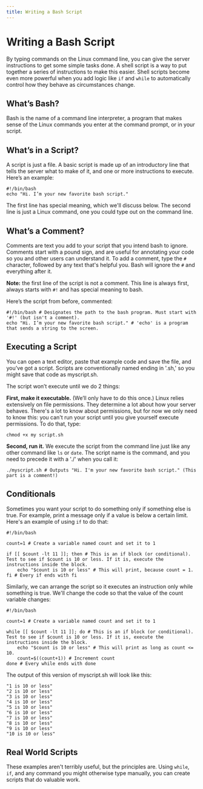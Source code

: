 ```yaml
---
title: Writing a Bash Script
---
```

# Writing a Bash Script

By typing commands on the Linux command line, you can give the server instructions to get some simple tasks done. A shell 
script is a way to put together a series of instructions to make this easier. Shell scripts become even more powerful when 
you add logic like `if` and `while` to automatically control how they behave as circumstances change.

## What’s Bash?
Bash is the name of a command line interpreter, a program that makes sense of the Linux commands you enter at the command 
prompt, or in your script.

## What’s in a Script?
A script is just a file. A basic script is made up of an introductory line that tells the server what to make of it, and one 
or more instructions to execute. Here’s an example:

```
#!/bin/bash
echo "Hi. I’m your new favorite bash script."
```

The first line has special meaning, which we'll discuss below. The second line is just a Linux command, one you could type 
out on the command line.

## What’s a Comment?
Comments are text you add to your script that you intend bash to ignore. Comments start with a pound sign, and are useful for 
annotating your code so you and other users can understand it. To add a comment, type the `#` character, followed by any text 
that's helpful you. Bash will ignore the `#` and everything after it.

**Note:** the first line of the script is not a comment. This line is always first, always starts with `#!` and has special 
meaning to bash. 

Here’s the script from before, commented:

```
#!/bin/bash # Designates the path to the bash program. Must start with '#!' (but isn't a comment).
echo "Hi. I’m your new favorite bash script." # 'echo' is a program that sends a string to the screen.
```

## Executing a Script
You can open a text editor, paste that example code and save the file, and you’ve got a script. Scripts are conventionally 
named ending in '.sh,' so you might save that code as myscript.sh.

The script won’t execute until we do 2 things:

**First, make it executable.** (We’ll only have to do this once.)
Linux relies extensively on file permissions. They determine a lot about how your server behaves. There's a lot to know about 
permissions, but for now we only need to know this: you can't run your script until you give yourself execute permissions. To 
do that, type:

`chmod +x my script.sh`

**Second, run it.** We execute the script from the command line just like any other command like `ls` or `date`. The script 
name is the command, and you need to precede it with a './' when you call it:

`./myscript.sh # Outputs "Hi. I'm your new favorite bash script." (This part is a comment!)`

## Conditionals
Sometimes you want your script to do something only if something else is true. For example, print a message only if a value is 
below a certain limit. Here's an example of using `if` to do that:
```
#!/bin/bash

count=1 # Create a variable named count and set it to 1

if [[ $count -lt 11 ]]; then # This is an if block (or conditional). Test to see if $count is 10 or less. If it is, execute the instructions inside the block.
    echo "$count is 10 or less" # This will print, because count = 1.
fi # Every if ends with fi
```

Similarly, we can arrange the script so it executes an instruction only while something is true. We'll change the code so that 
the value of the count variable changes:
```
#!/bin/bash

count=1 # Create a variable named count and set it to 1

while [[ $count -lt 11 ]]; do # This is an if block (or conditional). Test to see if $count is 10 or less. If it is, execute the instructions inside the block.
    echo "$count is 10 or less" # This will print as long as count <= 10.
    count=$((count+1)) # Increment count
done # Every while ends with done
```

The output of this version of myscript.sh will look like this:
```
"1 is 10 or less"
"2 is 10 or less"
"3 is 10 or less"
"4 is 10 or less"
"5 is 10 or less"
"6 is 10 or less"
"7 is 10 or less"
"8 is 10 or less"
"9 is 10 or less"
"10 is 10 or less"
```
## Real World Scripts
These examples aren't terribly useful, but the principles are. Using `while`, `if`, and any command you might otherwise type 
manually, you can create scripts that do valuable work.
